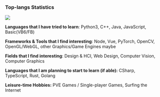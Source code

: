 ### Top-langs Statistics<br/>
![](https://github-readme-stats.vercel.app/api/top-langs/?username=aeroraven&line_height=21&theme=vue&hide_border=true&layout=compact&langs_count=12) <br/>
<!--**Wakatime Statistics**<br/>-->
<!--![](https://github-readme-stats.vercel.app/api/wakatime?username=Aeroraven&layout=compact)-->

**Languages that I have tried to learn**: Python3, C++, Java, JavaScript, Basic(VB6/FB)

**Frameworks & Tools that I find interesting**: Node, Vue, PyTorch, OpenCV, OpenGL/WebGL, other Graphics/Game Engines maybe

**Fields that I find interesting**: Design & HCI, Web Design, Computer Vision, Computer Graphics

**Languages that I am planning to start to learn (if able):** CSharp, TypeScript, Rust, Golang

**Leisure-time Hobbies:** PVE Games / Single-player Games, Surfing the Internet
